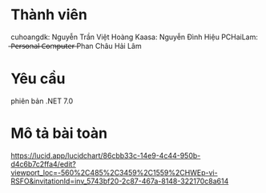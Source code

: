# Thành viên
cuhoangdk: Nguyễn Trần Việt Hoàng
Kaasa: Nguyễn Đình Hiệu
PCHaiLam: ̶P̶̶e̶̶r̶̶s̶̶o̶̶n̶̶a̶̶l̶ ̶C̶̶o̶̶m̶̶p̶̶u̶̶t̶̶e̶̶r̶  Phan Châu Hải Lâm
# Yêu cầu 
phiên bản .NET 7.0
# Mô tả bài toàn
https://lucid.app/lucidchart/86cbb33c-14e9-4c44-950b-d4c6b7c2ffa4/edit?viewport_loc=-560%2C485%2C3459%2C1559%2CHWEp-vi-RSFO&invitationId=inv_5743bf20-2c87-467a-8148-322170c8a614
